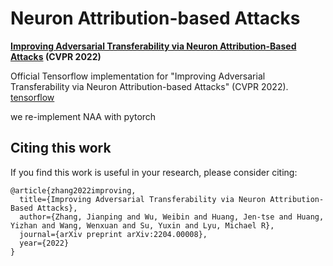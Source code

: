 # Neuron Attribution-based Attacks

**[Improving Adversarial Transferability via Neuron Attribution-Based Attacks](https://arxiv.org/pdf/2204.00008.pdf)  (CVPR 2022)**

Official Tensorflow implementation for "Improving Adversarial Transferability via Neuron Attribution-based Attacks" (CVPR 2022). [tensorflow]()

we re-implement NAA with pytorch

## Citing this work

If you find this work is useful in your research, please consider citing:

```
@article{zhang2022improving,
  title={Improving Adversarial Transferability via Neuron Attribution-Based Attacks},
  author={Zhang, Jianping and Wu, Weibin and Huang, Jen-tse and Huang, Yizhan and Wang, Wenxuan and Su, Yuxin and Lyu, Michael R},
  journal={arXiv preprint arXiv:2204.00008},
  year={2022}
}
```
